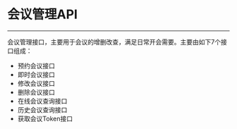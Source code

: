 # 会议管理API

---

会议管理接口，主要用于会议的增删改查，满足日常开会需要。主要由如下7个接口组成：

* 预约会议接口
* 即时会议接口
* 修改会议接口
* 删除会议接口
* 在线会议查询接口
* 历史会议查询接口
* 获取会议Token接口



